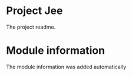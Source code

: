
# Project Jee

The project readme.

# Module information 

The module information was added automatically
